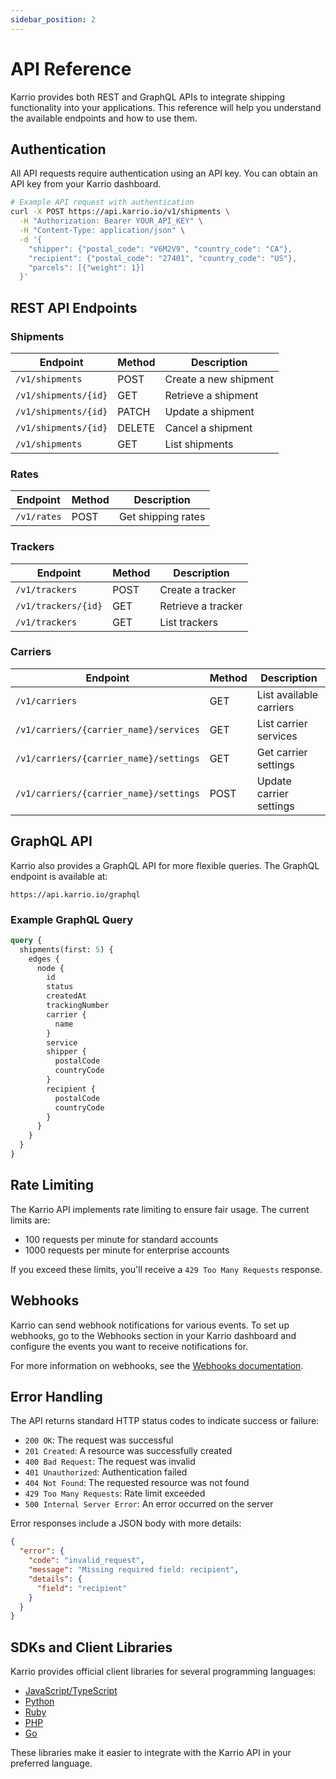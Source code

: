 ```yaml
---
sidebar_position: 2
---
```


# API Reference

Karrio provides both REST and GraphQL APIs to integrate shipping functionality into your applications. This reference will help you understand the available endpoints and how to use them.

## Authentication

All API requests require authentication using an API key. You can obtain an API key from your Karrio dashboard.

```bash
# Example API request with authentication
curl -X POST https://api.karrio.io/v1/shipments \
  -H "Authorization: Bearer YOUR_API_KEY" \
  -H "Content-Type: application/json" \
  -d '{
    "shipper": {"postal_code": "V6M2V9", "country_code": "CA"},
    "recipient": {"postal_code": "27401", "country_code": "US"},
    "parcels": [{"weight": 1}]
  }'
```

## REST API Endpoints

### Shipments

| Endpoint | Method | Description |
|----------|--------|-------------|
| `/v1/shipments` | POST | Create a new shipment |
| `/v1/shipments/{id}` | GET | Retrieve a shipment |
| `/v1/shipments/{id}` | PATCH | Update a shipment |
| `/v1/shipments/{id}` | DELETE | Cancel a shipment |
| `/v1/shipments` | GET | List shipments |

### Rates

| Endpoint | Method | Description |
|----------|--------|-------------|
| `/v1/rates` | POST | Get shipping rates |

### Trackers

| Endpoint | Method | Description |
|----------|--------|-------------|
| `/v1/trackers` | POST | Create a tracker |
| `/v1/trackers/{id}` | GET | Retrieve a tracker |
| `/v1/trackers` | GET | List trackers |

### Carriers

| Endpoint | Method | Description |
|----------|--------|-------------|
| `/v1/carriers` | GET | List available carriers |
| `/v1/carriers/{carrier_name}/services` | GET | List carrier services |
| `/v1/carriers/{carrier_name}/settings` | GET | Get carrier settings |
| `/v1/carriers/{carrier_name}/settings` | POST | Update carrier settings |

## GraphQL API

Karrio also provides a GraphQL API for more flexible queries. The GraphQL endpoint is available at:

```
https://api.karrio.io/graphql
```

### Example GraphQL Query

```graphql
query {
  shipments(first: 5) {
    edges {
      node {
        id
        status
        createdAt
        trackingNumber
        carrier {
          name
        }
        service
        shipper {
          postalCode
          countryCode
        }
        recipient {
          postalCode
          countryCode
        }
      }
    }
  }
}
```

## Rate Limiting

The Karrio API implements rate limiting to ensure fair usage. The current limits are:

- 100 requests per minute for standard accounts
- 1000 requests per minute for enterprise accounts

If you exceed these limits, you'll receive a `429 Too Many Requests` response.

## Webhooks

Karrio can send webhook notifications for various events. To set up webhooks, go to the Webhooks section in your Karrio dashboard and configure the events you want to receive notifications for.

For more information on webhooks, see the [Webhooks documentation](/docs/webhooks).

## Error Handling

The API returns standard HTTP status codes to indicate success or failure:

- `200 OK`: The request was successful
- `201 Created`: A resource was successfully created
- `400 Bad Request`: The request was invalid
- `401 Unauthorized`: Authentication failed
- `404 Not Found`: The requested resource was not found
- `429 Too Many Requests`: Rate limit exceeded
- `500 Internal Server Error`: An error occurred on the server

Error responses include a JSON body with more details:

```json
{
  "error": {
    "code": "invalid_request",
    "message": "Missing required field: recipient",
    "details": {
      "field": "recipient"
    }
  }
}
```

## SDKs and Client Libraries

Karrio provides official client libraries for several programming languages:

- [JavaScript/TypeScript](https://github.com/karrioapi/karrio-js)
- [Python](https://github.com/karrioapi/karrio-python)
- [Ruby](https://github.com/karrioapi/karrio-ruby)
- [PHP](https://github.com/karrioapi/karrio-php)
- [Go](https://github.com/karrioapi/karrio-go)

These libraries make it easier to integrate with the Karrio API in your preferred language.
